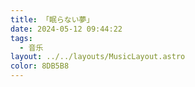 ```yaml
---
title: 「眠らない夢」
date: 2024-05-12 09:44:22
tags: 
  - 音乐
layout: ../../layouts/MusicLayout.astro
color: 8DB5B8
---
```

<div id="albums">
    <div id="DAZBEE">
        <script>
            const ap = new APlayer({
                container: document.getElementById('aplayer'),
                mini: false,
                autoplay: false,
                theme: '#8DB5B8',
                loop: 'all',
                order: 'random',
                preload: 'auto',
                volume: 0.3,
                mutex: true,
                listFolded: false,
                listMaxHeight: 90,
                audio: [
                    {
                        name: 'Intro',
                        artist: 'DAZBEE',
                        url: 'https://github.com/Resalia/music3/raw/refs/heads/main/%E7%9C%A0%E3%82%89%E3%81%AA%E3%81%84%E5%A4%A2/01%20Intro.flac',
                        cover: '/images/眠らない夢.jpg'
                    },
                    {
                        name: 'Nemuranai Yume',
                        artist: 'DAZBEE',
                        url: 'https://github.com/Resalia/music3/raw/refs/heads/main/%E7%9C%A0%E3%82%89%E3%81%AA%E3%81%84%E5%A4%A2/02%20Nemuranai%20Yume.flac',
                        cover: '/images/眠らない夢.jpg'
                    },
                    {
                        name: 'Cabo da Roca',
                        artist: 'DAZBEE',
                        url: 'https://github.com/Resalia/music3/raw/refs/heads/main/%E7%9C%A0%E3%82%89%E3%81%AA%E3%81%84%E5%A4%A2/03%20Cabo%20da%20Roca.flac',
                        cover: '/images/眠らない夢.jpg'
                    },
                    {
                        name: 'Outro',
                        artist: 'DAZBEE',
                        url: 'https://github.com/Resalia/music3/raw/refs/heads/main/%E7%9C%A0%E3%82%89%E3%81%AA%E3%81%84%E5%A4%A2/04%20Outro.flac',
                        cover: '/images/眠らない夢.jpg'
                    }
                ]
            });
        </script>
    </div>
</div>
